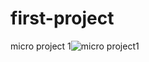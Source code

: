 # first-project 
micro project 1![micro project1](https://github.com/skym0400/first-project/assets/148190342/b39cdd22-3a64-467e-828c-8141e62d9872)
